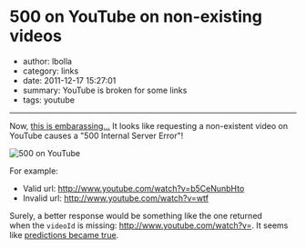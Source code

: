 # 500 on YouTube on non-existing videos

- author: lbolla
- category: links
- date: 2011-12-17 15:27:01
- summary: YouTube is broken for some links
- tags: youtube

----------------

Now, [this is embarassing...][1] It looks like requesting a non-existent video on YouTube causes a "500 Internal Server Error"!

![500 on YouTube][2]

For example: 

* Valid url: <http://www.youtube.com/watch?v=b5CeNunbHto>
* Invalid url: <http://www.youtube.com/watch?v=wtf>

Surely, a better response would be something like the one returned when the `videoId` is missing: <http://www.youtube.com/watch?v=>. It seems like [predictions became true][3].

  [1]: http://www.youtube.com/watch?v=wtf
  [2]: http://lbolla.info/blog/wp-content/uploads/2011/12/capture.jpg (500 on Youtube)
  [3]: http://www.youtube.com/watch?v=OxXc_fXxMoE
